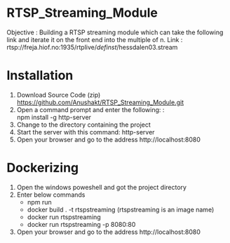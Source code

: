 # RTSP_Streaming_Module

Objective : Building a RTSP streaming module which can take the following link and iterate it on the front end into the multiple of n.
Link : rtsp://freja.hiof.no:1935/rtplive/_definst_/hessdalen03.stream

# Installation
1. Download Source Code (zip) https://github.com/Anushakt/RTSP_Streaming_Module.git
2. Open a command prompt and enter the following: :  
   npm install -g http-server
3. Change to the directory containing the project
4. Start the server with this command:
   http-server
5. Open your browser and go to the address http://localhost:8080   

# Dockerizing
1. Open the windows poweshell and got the project directory
2. Enter below commands
    * npm run
    * docker build . -t rtspstreaming (rtspstreaming is an image name)
    * docker run rtspstreaming
    * docker run rtspstreaming -p 8080:80
3. Open your browser and go to the address http://localhost:8080

